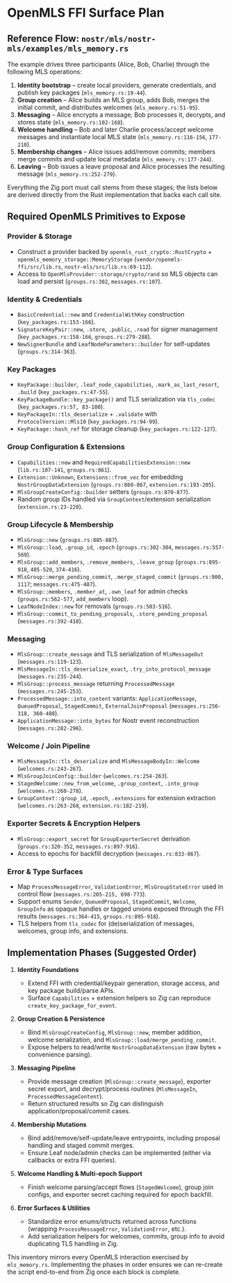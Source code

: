 # OpenMLS FFI Surface Plan

## Reference Flow: `nostr/mls/nostr-mls/examples/mls_memory.rs`

The example drives three participants (Alice, Bob, Charlie) through the following MLS operations:

1. **Identity bootstrap** – create local providers, generate credentials, and publish key packages (`mls_memory.rs:19-44`).
2. **Group creation** – Alice builds an MLS group, adds Bob, merges the initial commit, and distributes welcomes (`mls_memory.rs:51-95`).
3. **Messaging** – Alice encrypts a message; Bob processes it, decrypts, and stores state (`mls_memory.rs:102-168`).
4. **Welcome handling** – Bob and later Charlie process/accept welcome messages and instantiate local MLS state (`mls_memory.rs:116-156`, `177-210`).
5. **Membership changes** – Alice issues add/remove commits; members merge commits and update local metadata (`mls_memory.rs:177-244`).
6. **Leaving** – Bob issues a leave proposal and Alice processes the resulting message (`mls_memory.rs:252-279`).

Everything the Zig port must call stems from these stages; the lists below are derived directly from the Rust implementation that backs each call site.

## Required OpenMLS Primitives to Expose

### Provider & Storage
- Construct a provider backed by `openmls_rust_crypto::RustCrypto` + `openmls_memory_storage::MemoryStorage` (`vendor/openmls-ffi/src/lib.rs`, `nostr-mls/src/lib.rs:69-112`).
- Access to `OpenMlsProvider::storage/crypto/rand` so MLS objects can load and persist (`groups.rs:302`, `messages.rs:107`).

### Identity & Credentials
- `BasicCredential::new` and `CredentialWithKey` construction (`key_packages.rs:153-166`).
- `SignatureKeyPair::new`, `.store`, `.public`, `.read` for signer management (`key_packages.rs:158-166`, `groups.rs:279-288`).
- `NewSignerBundle` and `LeafNodeParameters::builder` for self-updates (`groups.rs:314-363`).

### Key Packages
- `KeyPackage::builder`, `.leaf_node_capabilities`, `.mark_as_last_resort`, `.build` (`key_packages.rs:47-55`).
- `KeyPackageBundle::key_package()` and TLS serialization via `tls_codec` (`key_packages.rs:57, 83-100`).
- `KeyPackageIn::tls_deserialize` + `.validate` with `ProtocolVersion::Mls10` (`key_packages.rs:94-99`).
- `KeyPackage::hash_ref` for storage cleanup (`key_packages.rs:122-127`).

### Group Configuration & Extensions
- `Capabilities::new` and `RequiredCapabilitiesExtension::new` (`lib.rs:107-141`, `groups.rs:861`).
- `Extension::Unknown`, `Extensions::from_vec` for embedding `NostrGroupDataExtension` (`groups.rs:860-867`, `extension.rs:193-205`).
- `MlsGroupCreateConfig::builder` setters (`groups.rs:870-877`).
- Random group IDs handled via `GroupContext`/extension serialization (`extension.rs:23-220`).

### Group Lifecycle & Membership
- `MlsGroup::new` (`groups.rs:885-887`).
- `MlsGroup::load`, `.group_id`, `.epoch` (`groups.rs:302-304`, `messages.rs:557-569`).
- `MlsGroup::add_members`, `.remove_members`, `.leave_group` (`groups.rs:895-918`, `485-520`, `374-416`).
- `MlsGroup::merge_pending_commit`, `.merge_staged_commit` (`groups.rs:900, 1117`; `messages.rs:475-487`).
- `MlsGroup::members`, `.member_at`, `.own_leaf` for admin checks (`groups.rs:562-577`, `add_members` loop).
- `LeafNodeIndex::new` for removals (`groups.rs:503-516`).
- `MlsGroup::commit_to_pending_proposals`, `.store_pending_proposal` (`messages.rs:392-410`).

### Messaging
- `MlsGroup::create_message` and TLS serialization of `MlsMessageOut` (`messages.rs:119-123`).
- `MlsMessageIn::tls_deserialize_exact`, `.try_into_protocol_message` (`messages.rs:235-244`).
- `MlsGroup::process_message` returning `ProcessedMessage` (`messages.rs:245-253`).
- `ProcessedMessage::into_content` variants: `ApplicationMessage`, `QueuedProposal`, `StagedCommit`, `ExternalJoinProposal` (`messages.rs:256-318, 360-488`).
- `ApplicationMessage::into_bytes` for Nostr event reconstruction (`messages.rs:282-296`).

### Welcome / Join Pipeline
- `MlsMessageIn::tls_deserialize` and `MlsMessageBodyIn::Welcome` (`welcomes.rs:243-267`).
- `MlsGroupJoinConfig::builder` (`welcomes.rs:254-263`).
- `StagedWelcome::new_from_welcome`, `.group_context`, `.into_group` (`welcomes.rs:260-278`).
- `GroupContext::group_id`, `.epoch`, `.extensions` for extension extraction (`welcomes.rs:263-268`, `extension.rs:182-219`).

### Exporter Secrets & Encryption Helpers
- `MlsGroup::export_secret` for `GroupExporterSecret` derivation (`groups.rs:320-352`, `messages.rs:897-916`).
- Access to epochs for backfill decryption (`messages.rs:833-867`).

### Error & Type Surfaces
- Map `ProcessMessageError`, `ValidationError`, `MlsGroupStateError` used in control flow (`messages.rs:205-215, 698-773`).
- Support enums `Sender`, `QueuedProposal`, `StagedCommit`, `Welcome`, `GroupInfo` as opaque handles or tagged unions exposed through the FFI results (`messages.rs:364-415`, `groups.rs:895-918`).
- TLS helpers from `tls_codec` for (de)serialization of messages, welcomes, group info, and extensions.

## Implementation Phases (Suggested Order)

1. **Identity Foundations**
   - Extend FFI with credential/keypair generation, storage access, and key package build/parse APIs.
   - Surface `Capabilities` + extension helpers so Zig can reproduce `create_key_package_for_event`.

2. **Group Creation & Persistence**
   - Bind `MlsGroupCreateConfig`, `MlsGroup::new`, member addition, welcome serialization, and `MlsGroup::load/merge_pending_commit`.
   - Expose helpers to read/write `NostrGroupDataExtension` (raw bytes + convenience parsing).

3. **Messaging Pipeline**
   - Provide message creation (`MlsGroup::create_message`), exporter secret export, and decrypt/process routines (`MlsMessageIn`, `ProcessedMessageContent`).
   - Return structured results so Zig can distinguish application/proposal/commit cases.

4. **Membership Mutations**
   - Bind add/remove/self-update/leave entrypoints, including proposal handling and staged commit merges.
   - Ensure Leaf node/admin checks can be implemented (either via callbacks or extra FFI queries).

5. **Welcome Handling & Multi-epoch Support**
   - Finish welcome parsing/accept flows (`StagedWelcome`), group join configs, and exporter secret caching required for epoch backfill.

6. **Error Surfaces & Utilities**
   - Standardize error enums/structs returned across functions (wrapping `ProcessMessageError`, `ValidationError`, etc.).
   - Add serialization helpers for welcomes, commits, group info to avoid duplicating TLS handling in Zig.

This inventory mirrors every OpenMLS interaction exercised by `mls_memory.rs`. Implementing the phases in order ensures we can re-create the script end-to-end from Zig once each block is complete.
